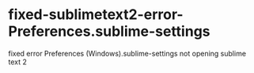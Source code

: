 fixed-sublimetext2-error-Preferences.sublime-settings
=====================================================

fixed error Preferences (Windows).sublime-settings not opening sublime text 2
